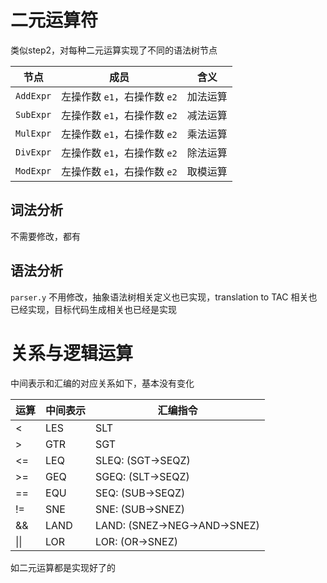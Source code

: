# 二元运算符

类似step2，对每种二元运算实现了不同的语法树节点

| 节点      | 成员                         |   含义   |
| --------- | ---------------------------- | :------: |
| `AddExpr` | 左操作数 `e1`，右操作数 `e2` | 加法运算 |
| `SubExpr` | 左操作数 `e1`，右操作数 `e2` | 减法运算 |
| `MulExpr` | 左操作数 `e1`，右操作数 `e2` | 乘法运算 |
| `DivExpr` | 左操作数 `e1`，右操作数 `e2` | 除法运算 |
| `ModExpr` | 左操作数 `e1`，右操作数 `e2` | 取模运算 |

## 词法分析

不需要修改，都有

## 语法分析

`parser.y` 不用修改，抽象语法树相关定义也已实现，translation to TAC 相关也已经实现，目标代码生成相关也已经是实现

# 关系与逻辑运算

中间表示和汇编的对应关系如下，基本没有变化

| 运算 | 中间表示 | 汇编指令                     |
| ---- | -------- | ---------------------------- |
| <    | LES      | SLT                          |
| >    | GTR      | SGT                          |
| <=   | LEQ      | SLEQ: (SGT->SEQZ)            |
| >=   | GEQ      | SGEQ: (SLT->SEQZ)            |
| ==   | EQU      | SEQ: (SUB->SEQZ)             |
| !=   | SNE      | SNE: (SUB->SNEZ)             |
| &&   | LAND     | LAND: (SNEZ->NEG->AND->SNEZ) |
| \|\| | LOR      | LOR: (OR->SNEZ)              | 

如二元运算都是实现好了的